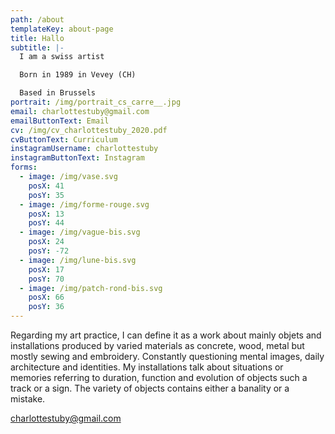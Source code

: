 ```yaml
---
path: /about
templateKey: about-page
title: Hallo
subtitle: |-
  I am a swiss artist

  Born in 1989 in Vevey (CH)

  Based in Brussels
portrait: /img/portrait_cs_carre__.jpg
email: charlottestuby@gmail.com
emailButtonText: Email
cv: /img/cv_charlottestuby_2020.pdf
cvButtonText: Curriculum
instagramUsername: charlottestuby
instagramButtonText: Instagram
forms:
  - image: /img/vase.svg
    posX: 41
    posY: 35
  - image: /img/forme-rouge.svg
    posX: 13
    posY: 44
  - image: /img/vague-bis.svg
    posX: 24
    posY: -72
  - image: /img/lune-bis.svg
    posX: 17
    posY: 70
  - image: /img/patch-rond-bis.svg
    posX: 66
    posY: 36
---
```

Regarding my art practice, I can define it as a work about mainly objets and installations produced by varied materials as concrete, wood, metal but mostly sewing and embroidery. Constantly questioning mental images, daily architecture and identities. My installations talk about situations or memories referring to duration, function and evolution of objects such a track or a sign. The variety of objects contains either a banality or a mistake.



charlottestuby@gmail.com